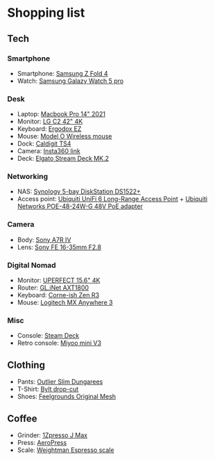 # Shopping list

## Tech

### Smartphone

* Smartphone: [Samsung Z Fold 4](https://amzn.to/3X9G9QD)
* Watch: [Samsung Galazy Watch 5 pro](https://amzn.to/3g4k85j)

### Desk

* Laptop: [Macbook Pro 14" 2021](https://amzn.to/3g9KrHa)
* Monitor: [LG C2 42" 4K](https://amzn.to/3AkGaaR)
* Keyboard: [Ergodox EZ](https://ergodox-ez.com/)
* Mouse: [Model O Wireless mouse](https://amzn.to/3UBUfZs)
* Dock: [Caldigit TS4](https://amzn.to/3Ocmnjr)
* Camera: [Insta360 link](https://amzn.to/3hKi0js)
* Deck: [Elgato Stream Deck MK.2](https://amzn.to/3hKi0js)

### Networking

* NAS: [Synology 5-bay DiskStation DS1522+](https://amzn.to/3g9huuV)
* Access point: [Ubiquiti UniFi 6 Long-Range Access Point](https://amzn.to/3twNlsz) + [Ubiquiti Networks POE-48-24W-G 48V PoE adapter](https://amzn.to/3EK5Tw5)

### Camera

* Body: [Sony A7R IV](https://amzn.to/3TFTRYw)
* Lens: [Sony FE 16-35mm F2.8](https://amzn.to/3TFTRYw)

### Digital Nomad

* Monitor: [UPERFECT 15.6" 4K](https://amzn.to/3GkgIWw)
* Router: [GL.iNet AXT1800](https://amzn.to/3TEwBdu)
* Keyboard: [Corne-ish Zen R3](https://lowprokb.ca/products/corne-ish-zen)
* Mouse: [Logitech MX Anywhere 3](https://amzn.to/3UFocrF)

### Misc

* Console: [Steam Deck](https://store.steampowered.com/steamdeck)
* Retro console: [Miyoo mini V3](https://miyoo.aliexpress.com/store/1101949807)

## Clothing

* Pants: [Outlier Slim Dungarees](https://outlier.nyc/collections/pants/products/slim-dungarees)
* T-Shirt: [Bylt drop-cut](https://byltbasics.com/products/drop-cut-shirt)
* Shoes: [Feelgrounds Original Mesh](https://www.feelgrounds.com/products/original-mesh-all-black)

## Coffee

* Grinder: [1Zpresso J Max](https://amzn.to/3VhBsCT)
* Press: [AeroPress](https://amzn.to/3VhBsCT)
* Scale: [Weightman Espresso scale](https://amzn.to/3VhBsCT)
